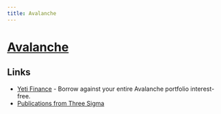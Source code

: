 ```yaml
---
title: Avalanche
---
```


# [Avalanche](https://www.avax.network/)

## Links

- [Yeti Finance](https://yetifinance.co/) - Borrow against your entire Avalanche portfolio interest-free.
- [Publications from Three Sigma](https://github.com/threesigmaxyz/publications)
